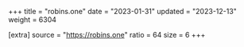 +++
title = "robins.one"
date = "2023-01-31"
updated = "2023-12-13"
weight = 6304

[extra]
source = "https://robins.one"
ratio = 64
size = 6
+++
